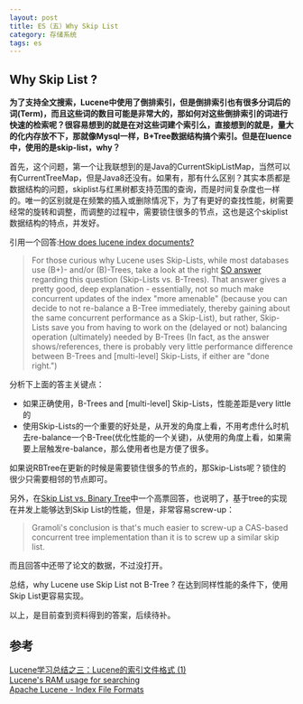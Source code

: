 ```yaml
---
layout: post
title: ES（五）Why Skip List
category: 存储系统
tags: es
---
```


## Why Skip List ? ##

**为了支持全文搜索，Lucene中使用了倒排索引，但是倒排索引也有很多分词后的词(Term)，而且这些词的数目可能是非常大的，那如何对这些倒排索引的词进行快速的检索呢？很容易想到的就是在对这些词建个索引么，直接想到的就是，量大的化内存放不下，那就像Mysql一样，B+Tree数据结构搞个索引。但是在luence中，使用的是skip-list，why？**

首先，这个问题，第一个让我联想到的是Java的CurrentSkipListMap，当然可以有CurrentTreeMap，但是Java8还没有。如果有，那有什么区别？其实本质都是数据结构的问题，skiplist与红黑树都支持范围的查询，而是时间复杂度也一样的。唯一的区别就是在频繁的插入或删除情况下，为了有更好的查找性能，树需要经常的旋转和调整，而调整的过程中，需要锁住很多的节点，这也是这个skiplist数据结构的特点，并发好。

引用一个回答:[How does lucene index documents?](https://stackoverflow.com/a/43203339)

> For those curious why Lucene uses Skip-Lists, while most databases use (B+)- and/or (B)-Trees, take a look at the right [SO answer](https://stackoverflow.com/questions/256511/skip-list-vs-binary-tree/28270537#28270537) regarding this question (Skip-Lists vs. B-Trees). That answer gives a pretty good, deep explanation - essentially, not so much make concurrent updates of the index "more amenable" (because you can decide to not re-balance a B-Tree immediately, thereby gaining about the same concurrent performance as a Skip-List), but rather, Skip-Lists save you from having to work on the (delayed or not) balancing operation (ultimately) needed by B-Trees (In fact, as the answer shows/references, there is probably very little performance difference between B-Trees and [multi-level] Skip-Lists, if either are "done right.")

分析下上面的答主关键点：

- 如果正确使用，B-Trees and [multi-level] Skip-Lists，性能差距是very little的
- 使用Skip-Lists的一个重要的好处是，从开发的角度上看，不用考虑什么时机去re-balance一个B-Tree(优化性能的一个关键)，从使用的角度上看，如果需要上层触发re-balance，那么使用者也是方便了很多。

如果说RBTree在更新的时候是需要锁住很多的节点的，那Skip-Lists呢？锁住的很少只需要相邻的节点即可。

另外，在[Skip List vs. Binary Tree](https://stackoverflow.com/a/28270537)中一个高票回答，也说明了，基于tree的实现在并发上能够达到Skip List的性能，但是，非常容易screw-up：

> Gramoli's conclusion is that's much easier to screw-up a CAS-based concurrent tree implementation than it is to screw up a similar skip list.

而且回答中还带了论文的数据，不过没打开。

总结，why Lucene use Skip List not B-Tree ? 在达到同样性能的条件下，使用Skip List更容易实现。

以上，是目前查到资料得到的答案，后续待补。



## 参考 ##

[Lucene学习总结之三：Lucene的索引文件格式 (1)](http://forfuture1978.iteye.com/blog/546824)  
[Lucene's RAM usage for searching](http://blog.mikemccandless.com/2010/07/lucenes-ram-usage-for-searching.html)  
[Apache Lucene - Index File Formats](http://lucene.apache.org/core/2_9_4/fileformats.html)  